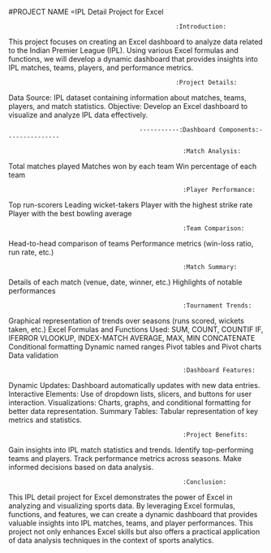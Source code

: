#PROJECT NAME =IPL Detail Project for Excel

                                                  :Introduction:
                                                  
This project focuses on creating an Excel dashboard to analyze data related to the Indian Premier League (IPL). Using various Excel formulas and functions, we will develop a dynamic dashboard that provides insights into IPL matches, teams, players, and performance metrics.

                                                  :Project Details:

Data Source: IPL dataset containing information about matches, teams, players, and match statistics.
Objective: Develop an Excel dashboard to visualize and analyze IPL data effectively.

                                        -----------:Dashboard Components:---------------

                                                    :Match Analysis:

Total matches played
Matches won by each team
Win percentage of each team

                                                    :Player Performance:

Top run-scorers
Leading wicket-takers
Player with the highest strike rate
Player with the best bowling average

                                                    :Team Comparison:

Head-to-head comparison of teams
Performance metrics (win-loss ratio, run rate, etc.)

                                                    :Match Summary:

Details of each match (venue, date, winner, etc.)
Highlights of notable performances

                                                    :Tournament Trends:

Graphical representation of trends over seasons (runs scored, wickets taken, etc.)
Excel Formulas and Functions Used:
SUM, COUNT, COUNTIF
IF, IFERROR
VLOOKUP, INDEX-MATCH
AVERAGE, MAX, MIN
CONCATENATE
Conditional formatting
Dynamic named ranges
Pivot tables and Pivot charts
Data validation

                                                    :Dashboard Features:

Dynamic Updates: Dashboard automatically updates with new data entries.
Interactive Elements: Use of dropdown lists, slicers, and buttons for user interaction.
Visualizations: Charts, graphs, and conditional formatting for better data representation.
Summary Tables: Tabular representation of key metrics and statistics.

                                                    :Project Benefits:

Gain insights into IPL match statistics and trends.
Identify top-performing teams and players.
Track performance metrics across seasons.
Make informed decisions based on data analysis.

                                                    :Conclusion:
                                                    
This IPL detail project for Excel demonstrates the power of Excel in analyzing and visualizing sports data. By leveraging Excel formulas, functions, and features, we can create a dynamic dashboard that provides valuable insights into IPL matches, teams, and player performances. This project not only enhances Excel skills but also offers a practical application of data analysis techniques in the context of sports analytics.




